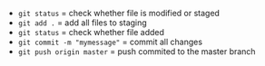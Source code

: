 - `git status` = check whether file is modified or staged 
- `git add .` = add all files to staging 
- `git status` = check whether file added
- `git commit -m "mymessage"` =  commit all changes 
- `git push origin master` = push commited to the master branch 

